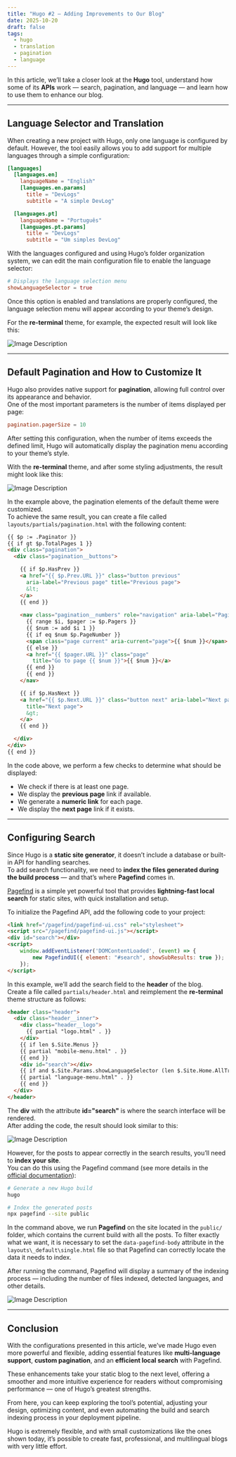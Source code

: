 ```yaml
---
title: "Hugo #2 — Adding Improvements to Our Blog"
date: 2025-10-20
draft: false
tags:
  - hugo
  - translation
  - pagination
  - language
---
```


In this article, we’ll take a closer look at the **Hugo** tool, understand how some of its **APIs** work — search, pagination, and language — and learn how to use them to enhance our blog.

---

## Language Selector and Translation

When creating a new project with Hugo, only one language is configured by default. However, the tool easily allows you to add support for multiple languages through a simple configuration:

```toml
[languages]
  [languages.en]
    languageName = "English"
    [languages.en.params]
      title = "DevLogs"
      subtitle = "A simple DevLog"

  [languages.pt]
    languageName = "Português"
    [languages.pt.params]
      title = "DevLogs"
      subtitle = "Um simples DevLog"
```

With the languages configured and using Hugo’s folder organization system, we can edit the main configuration file to enable the language selector:

```toml
# Displays the language selection menu
showLanguageSelector = true
```

Once this option is enabled and translations are properly configured, the language selection menu will appear according to your theme’s design.

For the **re-terminal** theme, for example, the expected result will look like this:

![Image Description](/devlogs/images/Pasted-image-20251020233751.png)

---

## Default Pagination and How to Customize It

Hugo also provides native support for **pagination**, allowing full control over its appearance and behavior.  
One of the most important parameters is the number of items displayed per page:

```toml
pagination.pagerSize = 10
```

After setting this configuration, when the number of items exceeds the defined limit, Hugo will automatically display the pagination menu according to your theme’s style.

With the **re-terminal** theme, and after some styling adjustments, the result might look like this:

![Image Description](/devlogs/images/Pasted-image-20251020234144.png)

In the example above, the pagination elements of the default theme were customized.  
To achieve the same result, you can create a file called `layouts/partials/pagination.html` with the following content:

```html
{{ $p := .Paginator }}
{{ if gt $p.TotalPages 1 }}
<div class="pagination">
  <div class="pagination__buttons">

    {{ if $p.HasPrev }}
    <a href="{{ $p.Prev.URL }}" class="button previous"
      aria-label="Previous page" title="Previous page">
      &lt;
    </a>
    {{ end }}
	
    <nav class="pagination__numbers" role="navigation" aria-label="Pagination">
      {{ range $i, $pager := $p.Pagers }}
      {{ $num := add $i 1 }}
      {{ if eq $num $p.PageNumber }}
      <span class="page current" aria-current="page">{{ $num }}</span>
      {{ else }}
      <a href="{{ $pager.URL }}" class="page"
        title="Go to page {{ $num }}">{{ $num }}</a>
      {{ end }}
      {{ end }}
    </nav>

    {{ if $p.HasNext }}
    <a href="{{ $p.Next.URL }}" class="button next" aria-label="Next page"
      title="Next page">
      &gt;
    </a>
    {{ end }}

  </div>
</div>
{{ end }}
```

In the code above, we perform a few checks to determine what should be displayed:

- We check if there is at least one page.  
- We display the **previous page** link if available.  
- We generate a **numeric link** for each page.  
- We display the **next page** link if it exists.

---

## Configuring Search

Since Hugo is a **static site generator**, it doesn’t include a database or built-in API for handling searches.  
To add search functionality, we need to **index the files generated during the build process** — and that’s where **Pagefind** comes in.

[Pagefind](https://pagefind.app/docs/) is a simple yet powerful tool that provides **lightning-fast local search** for static sites, with quick installation and setup.

To initialize the Pagefind API, add the following code to your project:

```html
<link href="/pagefind/pagefind-ui.css" rel="stylesheet">
<script src="/pagefind/pagefind-ui.js"></script>
<div id="search"></div>
<script>
    window.addEventListener('DOMContentLoaded', (event) => {
        new PagefindUI({ element: "#search", showSubResults: true });
    });
</script>
```

In this example, we’ll add the search field to the **header** of the blog.  
Create a file called `partials/header.html` and reimplement the **re-terminal** theme structure as follows:

```html
<header class="header">
  <div class="header__inner">
    <div class="header__logo">
      {{ partial "logo.html" . }}
    </div>
    {{ if len $.Site.Menus }}
    {{ partial "mobile-menu.html" . }}
    {{ end }}
    <div id="search"></div>
    {{ if and $.Site.Params.showLanguageSelector (len $.Site.Home.AllTranslations) }}
    {{ partial "language-menu.html" . }}
    {{ end }}
  </div>
</header>
```

The **div** with the attribute **id="search"** is where the search interface will be rendered.  
After adding the code, the result should look similar to this:

![Image Description](/devlogs/images/Pasted-image-20251021000348.png)

However, for the posts to appear correctly in the search results, you’ll need to **index your site**.  
You can do this using the Pagefind command (see more details in the [official documentation](https://pagefind.app/docs/running-pagefind/)):

```bash
# Generate a new Hugo build
hugo

# Index the generated posts
npx pagefind --site public
```

In the command above, we run **Pagefind** on the site located in the `public/` folder, which contains the current build with all the posts. To filter exactly what we want, it is necessary to set the `data-pagefind-body` attribute in the `layouts\_default\single.html` file so that Pagefind can correctly locate the data it needs to index.

After running the command, Pagefind will display a summary of the indexing process — including the number of files indexed, detected languages, and other details.

![Image Description](/devlogs/images/Pasted-image-20251021233149.png)

---

## Conclusion

With the configurations presented in this article, we’ve made Hugo even more powerful and flexible, adding essential features like **multi-language support**, **custom pagination**, and an **efficient local search** with Pagefind.

These enhancements take your static blog to the next level, offering a smoother and more intuitive experience for readers without compromising performance — one of Hugo’s greatest strengths.

From here, you can keep exploring the tool’s potential, adjusting your design, optimizing content, and even automating the build and search indexing process in your deployment pipeline.

Hugo is extremely flexible, and with small customizations like the ones shown today, it’s possible to create fast, professional, and multilingual blogs with very little effort.

